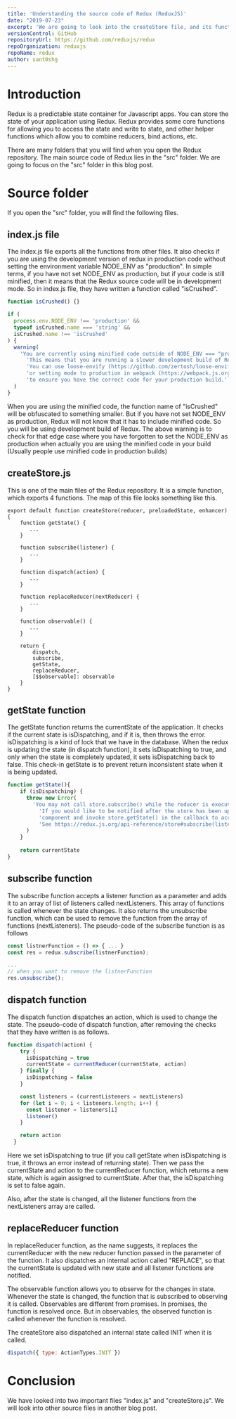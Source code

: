 ```yaml
---
title: 'Understanding the source code of Redux (ReduxJS)'
date: "2019-07-23"
excerpt: 'We are going to look into the createStore file, and its functions like getState, dispatch, subscribe and replaceReducer.'
versionControl: GitHub
repositoryUrl: https://github.com/reduxjs/redux
repoOrganization: reduxjs
repoName: redux
author: sant0shg
---
```


# Introduction

Redux is a predictable state container for Javascript apps. You can store the state of your application using Redux. Redux provides some core functions for allowing you to access the state and write to state, and other helper functions which allow you to combine reducers, bind actions, etc. 

There are many folders that you will find when you open the Redux repository. The main source code of Redux lies in the "src" folder. We are going to focus on the "src" folder in this blog post.

# Source folder

If you open the "src" folder, you will find the following files.

## index.js file

The index.js file exports all the functions from other files. It also checks if you are using the development version of redux in production code without setting the environment variable NODE_ENV as "production". In simple terms, if you have not set NODE_ENV as production, but if your code is still minified, then it means that the Redux source code will be in development mode. So in index.js file, they have written a function called "isCrushed". 


```js
function isCrushed() {}

if (
  process.env.NODE_ENV !== 'production' &&
  typeof isCrushed.name === 'string' &&
  isCrushed.name !== 'isCrushed'
) {
  warning(
    'You are currently using minified code outside of NODE_ENV === "production". ' +
      'This means that you are running a slower development build of Redux. ' +
      'You can use loose-envify (https://github.com/zertosh/loose-envify) for browserify ' +
      'or setting mode to production in webpack (https://webpack.js.org/concepts/mode/) ' +
      'to ensure you have the correct code for your production build.'
  )
}
```

When you are using the minified code, the function name of "isCrushed" will be obfuscated to something smaller. But if you have not set NODE_ENV as production, Redux will not know that it has to include minified code. So you will be using development build of Redux. The above warning is to check for that edge case where you have forgotten to set the NODE_ENV as production when actually you are using the minified code in your build (Usually people use minified code in production builds)

## createStore.js

This is one of the main files of the Redux repository. It is a simple function, which exports 4 functions. The map of this file looks something like this.

```
export default function createStore(reducer, preloadedState, enhancer) {
    function getState() {
       ...
    }

    function subscribe(listener) {
       ...
    }

    function dispatch(action) {
       ...
    }

    function replaceReducer(nextReducer) {
       ...
    }

    function observable() {
       ...
    }

    return {
        dispatch,
        subscribe,
        getState,
        replaceReducer,
        [$$observable]: observable
    }
}
```

## getState function

The getState function returns the currentState of the application. It checks if the current state is isDispatching, and if it is, then throws the error. isDispatching is a kind of lock that we have in the database. When the redux is updating the state (in dispatch function), it sets isDispatching to true, and only when the state is completely updated, it sets isDispatching back to false. This check-in getState is to prevent return inconsistent state when it is being updated.

```js
function getState(){
    if (isDispatching) {
      throw new Error(
        'You may not call store.subscribe() while the reducer is executing. ' +
          'If you would like to be notified after the store has been updated, subscribe from a ' +
          'component and invoke store.getState() in the callback to access the latest state. ' +
          'See https://redux.js.org/api-reference/store#subscribe(listener) for more details.'
      )
    }
    
    return currentState
}
```

## subscribe function

The subscribe function accepts a listener function as a parameter and adds it to an array of list of listeners called nextListeners. This array of functions is called whenever the state changes. It also returns the unsubscribe function, which can be used to remove the function from the array of functions (nextListeners). The pseudo-code of the subscribe function is as follows

```js
const listnerFunction = () => { ... }
const res = redux.subscribe(listnerFunction);

...
// when you want to remove the listnerFunction
res.unsubscribe();
```

## dispatch function

The dispatch function dispatches an action, which is used to change the state. The pseudo-code of dispatch function, after removing the checks that they have written is as follows.

```js
function dispatch(action) {
    try {
      isDispatching = true
      currentState = currentReducer(currentState, action)
    } finally {
      isDispatching = false
    }

    const listeners = (currentListeners = nextListeners)
    for (let i = 0; i < listeners.length; i++) {
      const listener = listeners[i]
      listener()
    }

    return action
  }
```

Here we set isDispatching to true (if you call getState when isDispatching is true, it throws an error instead of returning state). Then we pass the currentState and action to the currentReducer function, which returns a new state, which is again assigned to currentState. After that, the isDispatching is set to false again.

Also, after the state is changed, all the listener functions from the nextListeners array are called. 

## replaceReducer function

In replaceReducer function, as the name suggests, it replaces the currentReducer with the new reducer function passed in the parameter of the function. It also dispatches an internal action called "REPLACE", so that the currentState is updated with new state and all listener functions are notified.

The observable function allows you to observe for the changes in state. Whenever the state is changed, the function that is subscribed to observing it is called. Observables are different from promises. In promises, the function is resolved once. But in observables, the observed function is called whenever the function is resolved. 

The createStore also dispatched an internal state called INIT when it is called. 

```js
dispatch({ type: ActionTypes.INIT })
```

# Conclusion

We have looked into two important files "index.js" and "createStore.js". We will look into other source files in another blog post.